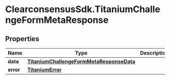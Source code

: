 # ClearconsensusSdk.TitaniumChallengeFormMetaResponse

## Properties

Name | Type | Description | Notes
------------ | ------------- | ------------- | -------------
**data** | [**TitaniumChallengeFormMetaResponseData**](TitaniumChallengeFormMetaResponseData.md) |  | [optional] 
**error** | [**TitaniumError**](TitaniumError.md) |  | [optional] 


